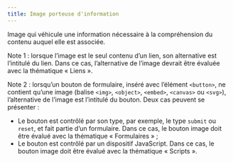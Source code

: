 ```yaml
---
title: Image porteuse d'information 
---
```


Image qui véhicule une information nécessaire à la compréhension du contenu
auquel elle est associée.

Note 1 : lorsque l’image est le seul contenu d’un lien, son alternative est
l’intitulé du lien. Dans ce cas, l’alternative de l’image devrait être évaluée
avec la thématique « Liens ».

Note 2 : lorsqu’un bouton de formulaire, inséré avec l’élément `<button>`, ne
contient qu’une image (balise `<img>`, `<object>`, `<embed>`, `<canvas>` ou
`<svg>`), l’alternative de l’image est l’intitulé du bouton. Deux cas peuvent
se présenter :
* Le bouton est contrôlé par son type, par exemple, le type `submit` ou `reset`, et fait partie d’un formulaire. Dans ce cas, le bouton image doit être évalué avec la thématique « Formulaires » ; 
* Le bouton est contrôlé par un dispositif JavaScript. Dans ce cas, le bouton image doit être évalué avec la thématique « Scripts ».

